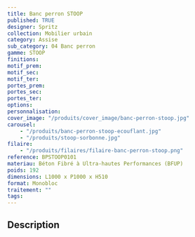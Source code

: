 ```yaml
---
title: Banc perron STOOP
published: TRUE
designer: Spritz
collection: Mobilier urbain
category: Assise
sub_category: 04 Banc perron
gamme: STOOP
finitions:
motif_prem:
motif_sec:
motif_ter:
portes_prem:
portes_sec:
portes_ter:
options:
personnalisation:
cover_image: "/produits/cover_image/banc-perron-stoop.jpg"
carousel:
    - "/produits/banc-perron-stoop-ecouflant.jpg"
    - "/produits/stoop-sorbonne.jpg"
filaire:
    - "/produits/filaires/filaire-banc-perron-stoop.png"
reference: BPSTOOP0101
materiau: Béton Fibré à Ultra-hautes Performances (BFUP)
poids: 192
dimensions: L1000 x P1000 x H510
format: Monobloc
traitement: ""
tags:
---
```


## Description
